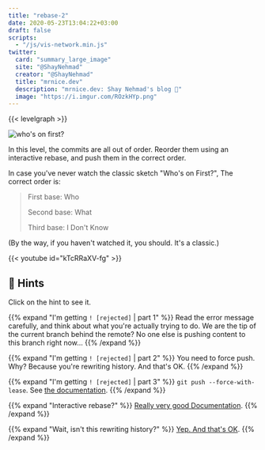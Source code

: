 ```yaml
---
title: "rebase-2"
date: 2020-05-23T13:04:22+03:00
draft: false
scripts: 
  - "/js/vis-network.min.js"
twitter:
  card: "summary_large_image"
  site: "@ShayNehmad"
  creator: "@ShayNehmad"
  title: "mrnice.dev"
  description: "mrnice.dev: Shay Nehmad's blog 🧔"
  image: "https://i.imgur.com/ROzkHYp.png"
---
```


{{< levelgraph >}}

![who's on first?](/images/whos-on-first.gif "who's on first?")

In this level, the commits are all out of order. Reorder them using an
interactive rebase, and push them in the correct order.

In case you've never watch the classic sketch "Who's on First?", The correct
order is:

> First base: Who
>
> Second base: What
>
> Third base: I Don't Know

(By the way, if you haven't watched it, you should. It's a classic.)

{{< youtube id="kTcRRaXV-fg" >}}

## 🧩 Hints

Click on the hint to see it.

{{% expand "I'm getting `! [rejected]` | part 1" %}}
Read the error message carefully, and think about what you're actually trying to
do. We are the tip of the current branch behind the remote? No one else is
pushing content to this branch right now...
{{% /expand %}}

{{% expand "I'm getting `! [rejected]` | part 2" %}}
You need to force push. Why? Because you're rewriting history. And that's OK.
{{% /expand %}}

{{% expand "I'm getting `! [rejected]` | part 3" %}}
`git push --force-with-lease`. See [the documentation](https://git-scm.com/docs/git-push#Documentation/git-push.txt---no-force-with-lease).
{{% /expand %}}

{{% expand "Interactive rebase?" %}}
[Really very good Documentation](https://git-scm.com/docs/git-rebase#_interactive_mode).
{{% /expand %}}

{{% expand "Wait, isn't this rewriting history?" %}}
[Yep. And that's OK](https://git-scm.com/book/en/v2/Git-Tools-Rewriting-History).
{{% /expand %}}
